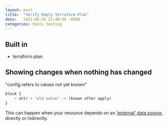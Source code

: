 ```yaml
---
layout: post
title:  "Verify Empty Terraform Plan"
date:   2021-08-25 22:48:59 -0500
categories: tools testing
---
```


## Built in
* terraform plan

## Showing changes when nothing has changed
"config refers to values not yet known"

``` terraform
block {
    ~ attr = "old value" -> (known after apply)
}
```

This can happen when your resource depends on an ['external' data source](https://registry.terraform.io/providers/hashicorp/external/latest/docs/data-sources/data_source), directly or indirectly.
